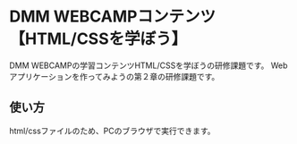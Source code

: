 # DMM WEBCAMPコンテンツ【HTML/CSSを学ぼう】
DMM WEBCAMPの学習コンテンツHTML/CSSを学ぼうの研修課題です。
Webアプリケーションを作ってみようの第２章の研修課題です。
## 使い方
html/cssファイルのため、PCのブラウザで実行できます。